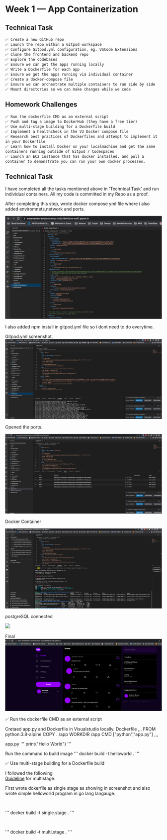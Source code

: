 # Week 1 — App Containerization

## Technical Task
```
✅ Create a new GitHub repo
✅ Launch the repo within a Gitpod workspace
✅ Configure Gitpod.yml configuration, eg. VSCode Extensions
✅ Clone the frontend and backend repo
✅ Explore the codebases
✅ Ensure we can get the apps running locally
✅ Write a Dockerfile for each app
✅ Ensure we get the apps running via individual container
✅ Create a docker-compose file
✅ Ensure we can orchestrate multiple containers to run side by side
✅ Mount directories so we can make changes while we code
```
## Homework Challenges    

```
✅ Run the dockerfile CMD as an external script
✅ Push and tag a image to DockerHub (they have a free tier)
✅ Use multi-stage building for a Dockerfile build
✅ Implement a healthcheck in the V3 Docker compose file
✅ Research best practices of Dockerfiles and attempt to implement it in your Dockerfile
✅ Learn how to install Docker on your localmachine and get the same containers running outside of Gitpod / Codespaces
✅ Launch an EC2 instance that has docker installed, and pull a container to demonstrate you can run your own docker processes. 
```

## Technical Task

I have completed all the tasks mentioned above in 'Technical Task' and run individual containers.
All my code is committed in my Repo as a proof.

After completing this step, wrote docker compose yml file where i also added enviromnets,network and ports.

![](assets/Docker%20compose%20yaml.png)


I also added npm install in gitpod.yml file so i dont need to do everytime.

Gitpod.yml screenshot.
![](assets/Gitpod.png)

Opened the ports.

![](assets/Opened%20the%20ports.png)

Docker Container 

![](assets/Docker%20Containers%20Images%20.png)



postgreSQL connected

![](PostgreSQL%20connected.png)


Final 
![](assets/Final%20cruddur%20after%20login.png)



✅ Run the dockerfile CMD as an external script

Cretaed app.py and Dockerfile in Visualstudio locally.
Dockerfile
,,,
FROM python:3.8-alpine
COPY . /app
WORKDIR /app
CMD ["python","app.py"]
,,,

app.py
'''
print("Hello World")
'''

Run the command to build image
'''
docker build -t helloworld .
'''


✅ Use multi-stage building for a Dockerfile build

I followed the following   
[Guideline](http://100daysofdevops.com/use-multi-stage-builds-with-dockerfile/) for multistage.

First wrote dokerfile as single stage as showing in screenshot and also wrote simple helloworld program in go lang langauge.

![]()

'''
docker build -t single.stage .
'''


![]()

'''
docker build -t multi.stage .
'''



